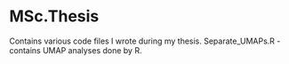 # MSc.Thesis
Contains various code files I wrote during my thesis.
Separate_UMAPs.R - contains UMAP analyses done by R.

